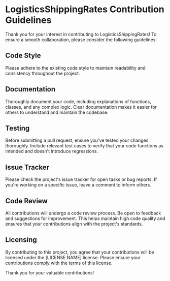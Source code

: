 # LogisticsShippingRates Contribution Guidelines

Thank you for your interest in contributing to LogisticsShippingRates! To ensure a smooth collaboration, please consider the following guidelines:

## Code Style

Please adhere to the existing code style to maintain readability and consistency throughout the project. 

## Documentation

Thoroughly document your code, including explanations of functions, classes, and any complex logic. Clear documentation makes it easier for others to understand and maintain the codebase.

## Testing

Before submitting a pull request, ensure you've tested your changes thoroughly. Include relevant test cases to verify that your code functions as intended and doesn't introduce regressions.

## Issue Tracker

Please check the project's issue tracker for open tasks or bug reports. If you're working on a specific issue, leave a comment to inform others.

## Code Review

All contributions will undergo a code review process.  Be open to feedback and suggestions for improvement.  This helps maintain high code quality and ensures that your contributions align with the project's standards.

## Licensing

By contributing to this project, you agree that your contributions will be licensed under the [LICENSE NAME] license. Please ensure your contributions comply with the terms of this license.

Thank you for your valuable contributions!

